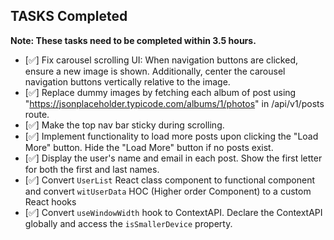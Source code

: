 ## TASKS Completed
**Note: These tasks need to be completed within 3.5 hours.**
- [✅] Fix carousel scrolling UI: When navigation buttons are clicked, ensure a new image is shown. Additionally, center the carousel navigation buttons vertically relative to the image.
- [✅] Replace dummy images by fetching each album of post using "https://jsonplaceholder.typicode.com/albums/1/photos" in /api/v1/posts route.
- [✅] Make the top nav bar sticky during scrolling.
- [✅] Implement functionality to load more posts upon clicking the "Load More" button. Hide the "Load More" button if no posts exist.
- [✅] Display the user's name and email in each post. Show the first letter for both the first and last names.
- [✅] Convert `UserList` React class component to functional component and convert `witUserData` HOC (Higher order Component) to a custom React hooks
- [✅] Convert `useWindowWidth` hook to ContextAPI. Declare the ContextAPI globally and access the `isSmallerDevice` property.